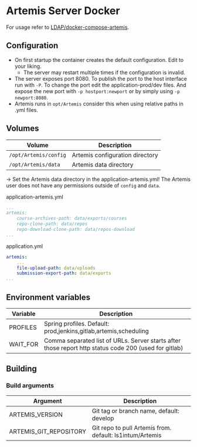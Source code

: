 # Artemis Server Docker

For usage refer to [LDAP/docker-compose-artemis](https://github.com/LDAP/docker-compose-artemis).

## Configuration
- On first startup the container creates the default configuration. Edit to your liking.
    - The server may restart multiple times if the configuration is invalid.
- The server exposes port 8080. To publish the port to the host interface run with `-P`. To change the port edit the application-prod/dev files. And expose the new port with `-p hostport:newport` or by simply using `-p newport:8080`.
- Artemis runs in `opt/Artemis` consider this when using relative paths in .yml files.

## Volumes

|Volume                    |Description                                    |
|--------------------------|-----------------------------------------------|
|`/opt/Artemis/config`     |Artemis configuration directory                |
|`/opt/Artemis/data`       |Artemis data directory                         |

→ Set the Artemis data directory in the application-artemis.yml! The Artemis user does not have any permissions outside of `config` and `data`.

application-artemis.yml
```YAML
...
artemis:
    course-archives-path: data/exports/courses
    repo-clone-path: data/repos
    repo-download-clone-path: data/repos-download
...
```
application.yml
```YAML
artemis:
    ...
    file-upload-path: data/uploads
    submission-export-path: data/exports
...
```

## Environment variables

|Variable                  |Description                                                                                                 |
|--------------------------|------------------------------------------------------------------------------------------------------------|
|PROFILES                  |Spring profiles. Default: prod,jenkins,gitlab,artemis,scheduling                                            |
|WAIT_FOR                  |Comma separated list of URLs. Server starts after those report http status code 200 (used for gitlab)       |

## Building

### Build arguments

|Argument                  |Description                                             |
|--------------------------|--------------------------------------------------------|
|ARTEMIS_VERSION           |Git tag or branch name, default: develop                |
|ARTEMIS_GIT_REPOSITORY    |Git repo to pull Artemis from. default: ls1intum/Artemis|
